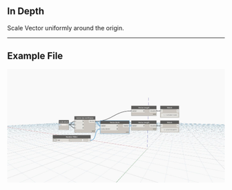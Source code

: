 ## In Depth
Scale Vector uniformly around the origin.
___
## Example File

![Scale (scale_factor)](./Autodesk.DesignScript.Geometry.Vector.Scale(scale_factor)_img.jpg)

